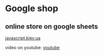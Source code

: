 # Google shop 
## online store on google sheets

[javascript.kiev.ua](http://javascript.kiev.ua/)

video on youtube: [youtube](https://www.youtube.com/watch?v=WeP_acdtbuY&list=PLM7wFzahDYnGzgHS52GT7FWvvdpX6rDYR&index=1)
